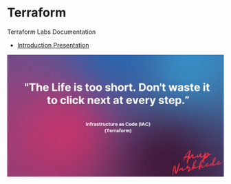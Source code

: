 # Terraform
Terraform Labs Documentation

- [Introduction Presentation](https://www.canva.com/design/DAFHIpOamAo/xOMEeFJYWZbvEnTrp-I-zA/view?utm_content=DAFHIpOamAo&utm_campaign=designshare&utm_medium=link&utm_source=publishpresent)

![App Screenshot](https://github.com/Anup-Narkhede/Terraform/blob/main/Images/2022-07-22.png)




